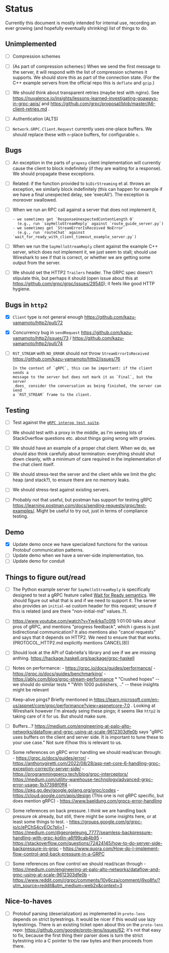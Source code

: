 # Status

Currently this document is mostly intended for internal use, recording an
ever growing (and hopefully eventually shrinking) list of things to do.

## Unimplemented

- [ ] Compression schemes

- [ ] (As part of compression schemes:) When we send the first message to the
      server, it will respond with the list of compression schemes it supports.
      We should store this as part of the connection state. (For the C++ example
      servers from the official repo this is `deflate` and `gzip`.)

- [ ] We should think about transparent retries (maybe test with nginx).
      See https://nuvalence.io/insights/lessons-learned-investigating-goaways-in-grpc-apis/
      and https://github.com/grpc/proposal/blob/master/A6-client-retries.md .

- [ ] Authentication (ALTS)

- [ ] `Network.GRPC.Client.Request` currently uses one-place buffers. We should
      replace these with `n`-place buffers, for configurable `n`.

## Bugs

- [ ] An exception in the parts of `grapesy` client implementation will
      currently cause the client to block indefinitely (if they are waiting for
      a response). We should propagate these exceptions.

- [ ] Related: if the function provided to `biDirStreaming` et al. throws
      an exception, we similarly block indefinitely (this can happen for example
      if we have a final unexpected delay, see 'execAll'). The exception is
      moreover swallowed.

- [ ] When we run an RPC call against a server that does not implement it,

      - we sometimes get `ResponseUnexpectedContentLength 0`
        (e.g., run `sayHelloStreamReply` against `route_guide_server.py`)
      - we sometimes get `StreamErrorIsReceived NoError`
        (e.g., run `routeChat` against `wait_for_ready_with_client_timeout_example_server.py`)

- [ ] When we run the `SayHelloStreamReply` client against the example C++
      server, which does not implement it, we just seem to stall; should use
      Wireshark to see if that is correct, or whether we are getting some output
      from the server.

- [ ] We should set the HTTP2 `Trailers` header. The GRPC spec doesn't stipulate
      this, but perhaps it should (open issue about this at
      https://github.com/grpc/grpc/issues/29540); it feels like good HTTP
      hygiene.

## Bugs in `http2`

- [x] `Client` type is not general enough
      https://github.com/kazu-yamamoto/http2/pull/72

- [x] Concurrency bug in `sendRequest`
      https://github.com/kazu-yamamoto/http2/issues/73 /
      https://github.com/kazu-yamamoto/http2/pull/74

- [ ] `RST_STREAM` with `NO_ERROR` should not throw `StreamErrorIsReceived`
      https://github.com/kazu-yamamoto/http2/issues/76

      In the context of `gRPC`, this can be important: if the client sends a
      message to the server but does not mark it as `Final`, but the server
      _does_ consider the conversation as being finished, the server can send
      a `RST_STREAM` frame to the client.

## Testing

- [ ] Test against the
      [`gRPC interop test suite`](https://github.com/grpc/grpc/blob/master/doc/interop-test-descriptions.md).

- [ ] We should test with a proxy in the middle, as I'm seeing lots of
      StackOverflow questions etc. about things going wrong with proxies.

- [ ] We should have an example of a proper chat client. When we do, we should
      also think carefully about termination: everything should shut down
      cleanly, with a minimum of care required in the implementation of the
      chat client itself.

- [ ] We should stress-test the server and the client while we limit the ghc
      heap (and stack?), to ensure there are no memory leaks.

- [ ] We should stress-test against existing servers.

- [ ] Probably not that useful, but postman has support for testing gRPC
      https://learning.postman.com/docs/sending-requests/grpc/test-examples/.
      Might be useful to try out, just in terms of compliance testing.

## Demo

- [X] Update demo once we have specialized functions for the various
      Protobuf communication patterns.
- [ ] Update demo when we have a server-side implementation, too.
- [ ] Update demo for conduit

## Things to figure out/read

- [ ] The Python example server for `SayHelloStreamReply`
      is specifically designed to test a gRPC feature called
      [Wait for Ready semantics](https://github.com/grpc/grpc/blob/master/doc/wait-for-ready.md).
      We should figure out what that is and if we need to support it.
      The server also provides an `initial-md` custom header for this request;
      unsure if this is related (and are there "non-initial-md" values..?).

- [ ] https://www.youtube.com/watch?v=Yw4rkaTc0f8 1:01:00 talks about pros of
      gRPC, and mentions "progress feedback", which i guess is just
      bidirectional communication? It also mentions also "cancel requests" and
      says that it depends on HTTP2. We need to ensure that that works.
      (PROTOCOL_HTTP2.md explicitly mentions CANCEL(8))

- [ ] Should look at the API of Gabriella's library and see if we are missing
      anthing. https://hackage.haskell.org/package/grpc-haskell

- [ ] Notes on performance:
      - https://grpc.io/docs/guides/performance/
      - https://grpc.io/docs/guides/benchmarking/
      - https://ably.com/blog/grpc-stream-performance
        * "Crushed hopes" -- we should do similar tests
        * "With 1000 publishers, .." -- these insights might be relevant

- [ ] Keep-alive pings?
      Briefly mentioned in https://learn.microsoft.com/en-us/aspnet/core/grpc/performance?view=aspnetcore-7.0 .
      Looking at Wireshark however I'm already seing these pings; it seems
      like `http2` is taking care of it for us. But should make sure.

- [ ] Buffers...?
      https://medium.com/engineering-at-palo-alto-networks/dataflow-and-grpc-using-at-scale-9612303dfe0b
      says "gRPC uses buffers on the client and server side. It is important to
      tune these to your use case." Not sure if/how this is relevant to us.

- [ ] Some references on gRPC error handling we should read/scan through:
      - https://grpc.io/docs/guides/error/
      - https://anthonygiretti.com/2022/08/28/asp-net-core-6-handling-grpc-exception-correctly-server-side/
      - https://programmingpercy.tech/blog/grpc-interceptors/
  https://medium.com/utility-warehouse-technology/advanced-grpc-error-usage-1b37398f0ff4
      - https://pkg.go.dev/google.golang.org/grpc/codes
      - https://cloud.google.com/apis/design
        (This one is not gRPC specific, but does mention gRPC)
      - https://www.baeldung.com/grpcs-error-handling

- [ ] Some references on back pressure.
      I _think_ we are handling back pressure ok already, but still, there
      might be some insights here, or at least some things to test.
      - https://groups.google.com/g/grpc-io/c/ePChS4cyEOc?pli=1
      - https://medium.com/@georgeleung_7777/seamless-backpressure-handling-with-grpc-kotlin-a6f99cab4b95
      - https://stackoverflow.com/questions/72424145/how-to-do-server-side-backpressure-in-grpc
      - https://www.quora.com/How-do-I-implement-flow-control-and-back-pressure-in-a-GRPC

- [ ] Some references on flow control we should read/scan through
      - https://medium.com/engineering-at-palo-alto-networks/dataflow-and-grpc-using-at-scale-9612303dfe0b
      - https://www.reddit.com/r/grpc/comments/10y6cza/comment/j9xo8fx/?utm_source=reddit&utm_medium=web2x&context=3

## Nice-to-haves

- [ ] Protobuf parsing (deserialization) as implemented in `proto-lens`
      depends on strict bytestrings. It would be nicer if this would use
      lazy bytestrings. There is an existing ticket open about this
      on the `proto-lens` repo: https://github.com/google/proto-lens/issues/62;
      it's not that easy to fix, because the first thing their parser does is
      turn the strict bytestring into a C pointer to the raw bytes and then
      proceeds from there.
